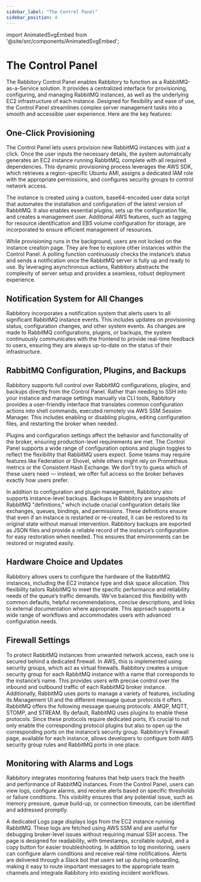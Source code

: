 ```yaml
---
sidebar_label: "The Control Panel"
sidebar_position: 4
---
```


import AnimatedSvgEmbed from '@site/src/components/AnimatedSvgEmbed';

# The Control Panel

The Rabbitory Control Panel enables Rabbitory to function as a RabbitMQ-as-a-Service solution. It provides a centralized interface for provisioning, configuring, and managing RabbitMQ instances, as well as the underlying EC2 infrastructure of each instance. Designed for flexibility and ease of use, the Control Panel streamlines complex server management tasks into a smooth and accessible user experience. Here are the key features:

## One-Click Provisioning

The Control Panel lets users provision new RabbitMQ instances with just a click. Once the user inputs the necessary details, the system automatically generates an EC2 instance running RabbitMQ, complete with all required dependencies. This dynamic provisioning process leverages the AWS SDK, which retrieves a region-specific Ubuntu AMI, assigns a dedicated IAM role with the appropriate permissions, and configures security groups to control network access.

The instance is created using a custom, base64-encoded user data script that automates the installation and configuration of the latest version of RabbitMQ. It also enables essential plugins, sets up the configuration file, and creates a management user. Additional AWS features, such as tagging for resource identification and EBS volume configuration for storage, are incorporated to ensure efficient management of resources.

While provisioning runs in the background, users are not locked on the instance creation page. They are free to explore other instances within the Control Panel. A polling function continuously checks the instance’s status and sends a notification once the RabbitMQ server is fully up and ready to use. By leveraging asynchronous actions, Rabbitory abstracts the complexity of server setup and provides a seamless, robust deployment experience.

## Notification System for All Changes

Rabbitory incorporates a notification system that alerts users to all significant RabbitMQ instance events. This includes updates on provisioning status, configuration changes, and other system events. As changes are made to RabbitMQ configurations, plugins, or backups, the system continuously communicates with the frontend to provide real-time feedback to users, ensuring they are always up-to-date on the status of their infrastructure.

## RabbitMQ Configuration, Plugins, and Backups

Rabbitory supports full control over RabbitMQ configurations, plugins, and backups directly from the Control Panel. Rather than needing to SSH into your instance and manage settings manually via CLI tools, Rabbitory provides a user-friendly interface that translates common configuration actions into shell commands, executed remotely via AWS SSM Session Manager. This includes enabling or disabling plugins, editing configuration files, and restarting the broker when needed.

Plugins and configuration settings affect the behavior and functionality of the broker, ensuring production-level requirements are met. The Control Panel supports a wide range of configuration options and plugin toggles to reflect the flexibility that RabbitMQ users expect. Some teams may require features like Federation or Shovel, while others might rely on Prometheus metrics or the Consistent Hash Exchange. We don’t try to guess which of these users need — instead, we offer full access so the broker behaves exactly how users prefer.

In addition to configuration and plugin management, Rabbitory also supports instance-level backups. Backups in Rabbitory are snapshots of RabbitMQ "definitions," which include crucial configuration details like exchanges, queues, bindings, and permissions. These definitions ensure that even if an instance is restarted or re-created, it can be restored to its original state without manual intervention. Rabbitory backups are exported as JSON files and provide a reliable record of the instance’s configuration for easy restoration when needed. This ensures that environments can be restored or migrated easily.

## Hardware Choice and Updates

Rabbitory allows users to configure the hardware of the RabbitMQ instances, including the EC2 instance type and disk space allocation. This flexibility tailors RabbitMQ to meet the specific performance and reliability needs of the queue’s traffic demands. We’ve balanced this flexibility with common defaults, helpful recommendations, concise descriptions, and links to external documentation where appropriate. This approach supports a wide range of workflows and accommodates users with advanced configuration needs.

## Firewall Settings

To protect RabbitMQ instances from unwanted network access, each one is secured behind a dedicated firewall. In AWS, this is implemented using security groups, which act as virtual firewalls. Rabbitory creates a unique security group for each RabbitMQ instance with a name that corresponds to the instance’s name. This provides users with precise control over the inbound and outbound traffic of each RabbitMQ broker instance. Additionally, RabbitMQ uses ports to manage a variety of features, including its Management UI and the different message queue protocols it offers. RabbitMQ offers the following message queuing protocols: AMQP, MQTT, STOMP, and STREAM. By default, RabbitMQ uses plugins to enable these protocols. Since these protocols require dedicated ports, it’s crucial to not only enable the corresponding protocol plugins but also to open up the corresponding ports on the instance’s security group. Rabbitory’s Firewall page, available for each instance, allows developers to configure both AWS security group rules and RabbitMQ ports in one place.

<AnimatedSvgEmbed svgName="firewall.svg" altText="Firewall Demonstration" />

## Monitoring with Alarms and Logs

Rabbitory integrates monitoring features that help users track the health and performance of RabbitMQ instances. From the Control Panel, users can view logs, configure alarms, and receive alerts based on specific thresholds or failure conditions. This visibility ensures that any potential issue, such as memory pressure, queue build-up, or connection timeouts, can be identified and addressed promptly.

A dedicated Logs page displays logs from the EC2 instance running RabbitMQ. These logs are fetched using AWS SSM and are useful for debugging broker-level issues without requiring manual SSH access. The page is designed for readability, with timestamps, scrollable output, and a copy button for easier troubleshooting. In addition to log monitoring, users can configure alarm conditions and receive real-time notifications. Alerts are delivered through a Slack bot that users set up during onboarding, making it easy to route important messages to the appropriate team channels and integrate Rabbitory into existing incident workflows.
